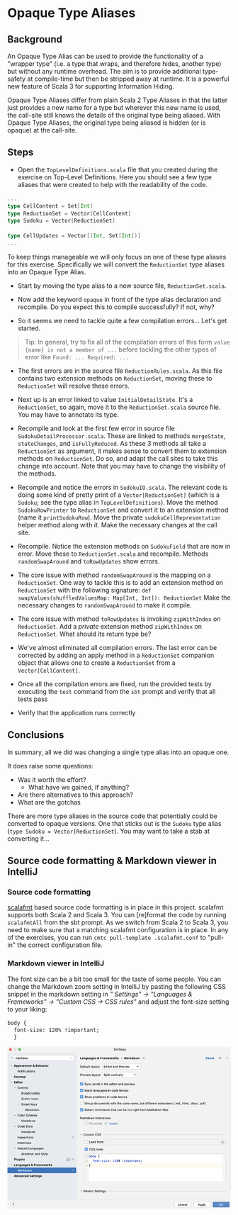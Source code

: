 # Opaque Type Aliases

## Background

An Opaque Type Alias can be used to provide the functionality of a "wrapper
type" (i.e. a type that wraps, and therefore hides, another type) but without
any runtime overhead. The aim is to provide additional type-safety at
compile-time but then be stripped away at runtime. It is a powerful new feature
of Scala 3 for supporting Information Hiding.

Opaque Type Aliases differ from plain Scala 2 Type Aliases in that the latter
just provides a new name for a type but wherever this new name is used, the
call-site still knows the details of the original type being aliased. With
Opaque Type Aliases, the original type being aliased is hidden (or is opaque) at
the call-site.

## Steps

- Open the `TopLevelDefinitions.scala` file that you created during the exercise
  on Top-Level Definitions. Here you should see a few type aliases that were
  created to help with the readability of the code.

```scala
...
type CellContent = Set[Int]
type ReductionSet = Vector[CellContent]
type Sudoku = Vector[ReductionSet]

type CellUpdates = Vector[(Int, Set[Int])]
...
```

To keep things manageable we will only focus on one of these type aliases for
this exercise. Specifically we will convert the `ReductionSet` type aliases
into an Opaque Type Alias.

- Start by moving the type alias to a new source file, `ReductionSet.scala`.

- Now add the keyword `opaque` in front of the type alias declaration and
  recompile. Do you expect this to compile successfully? If not, why?

- So it seems we need to tackle quite a few compilation errors... Let's get
  started.

> Tip: In general, try to fix all of the compilation errors of this form
>      `value {name} is not a member of ...` before tackling the other types
>      of error like `Found: ... Required: ...`

- The first errors are in the source file `ReductionRules.scala`. As this file
  contains two extension methods on `ReductionSet`, moving these to `ReductionSet`
  will resolve these errors.

- Next up is an error linked to value `InitialDetailState`. It's a `ReductionSet`,
  so again, move it to the `ReductionSet.scala` source file. You may have to
  annotate its type.

- Recompile and look at the first few error in source file `SudokuDetailProcessor.scala`.
  These are linked to methods `mergeState`, `stateChanges`, and `isFullyReduced`.
  As these 3 methods all take a `ReductionSet` as argument, it makes sense to
  convert them to extension methods on `ReductionSet`. Do so, and adapt the
  call sites to take this change into account. Note that you may have to change
  the visibility of the methods.

- Recompile and notice the errors in `SudokuIO.scala`. The relevant code is doing some
  kind of pretty print of a `Vector[ReductionSet]` (which is a `Sudoku`; see the
  type alias in `TopLevelDefinitions`). Move the method `SudokuRowPrinter` to
  `ReductionSet` and convert it to an extension method (name it `printSudokuRow`).
  Move the private `sudokuCellRepresentation` helper method along with it. Make
  the necessary changes at the call site.

- Recompile. Notice the extension methods on `SudokuField` that are now in error.
  Move these to `ReductionSet.scala` and recompile. Methods `randomSwapAround` and
  `toRowUpdates` show errors.

- The core issue with method `randomSwapAround` is the mapping on a `ReductionSet`.
  One way to tackle this is to add an extension method on `ReductionSet` with the
  following signature: `def swapValues(shuffledValuesMap: Map[Int, Int]): ReductionSet`
  Make the necessary changes to `randomSwapAround` to make it compile.

- The core issue with method `toRowUpdates` is invoking `zipWithIndex` on `ReductionSet`.
  Add a _private_ extension method `zipWithIndex` on `ReductionSet`. What should its
  return type be?

- We've almost eliminated all compilation errors. The last error can be corrected
  by adding an apply method in a `ReductionSet` companion object that allows
  one to create a `ReductionSet` from a `Vector[CellContent]`.

- Once all the compilation errors are fixed, run the provided tests by executing
  the `test` command from the `sbt` prompt and verify that all tests pass

- Verify that the application runs correctly

## Conclusions

In summary, all we did was changing a single type alias into an opaque one.

It does raise some questions:

- Was it worth the effort?
  - What have we gained, if anything?
- Are there alternatives to this approach?
- What are the gotchas

There are more type aliases in the source code that potentially could be converted to
opaque versions. One that sticks out is the `Sudoku` type alias
(`type Sudoku = Vector[ReductionSet`). You may want to take a stab at converting it...

## Source code formatting & Markdown viewer in IntelliJ

### Source code formatting

[scalafmt](https://github.com/scalameta/scalafmt) based source code formatting is
in place in this project. scalafmt supports both Scala 2 and Scala 3. You can
[re]format the code by running `scalafmtAll` from the sbt prompt. As we switch from
Scala 2 to Scala 3, you need to make sure that a matching scalafmt configuration is
in place. In any of the exercises, you can run `cmtc pull-template .scalafmt.conf`
to "pull-in" the correct configuration file.

### Markdown viewer in IntelliJ

The font size can be a bit too small for the taste of some people. You can change the
Markdown zoom setting in IntelliJ by pasting the following CSS snippet in the
markdown setting in _" Settings" -> "Languages & Frameworks" -> "Custom CSS -> CSS rules"_
and adjust the font-size setting to your liking:

```
body {
  font-size: 120% !important;
  }
```

![IntelliJ Markdown viewer settings](images/Markdown-viewer-IntelliJ.png)

